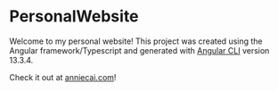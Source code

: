 # PersonalWebsite

Welcome to my personal website! This project was created using the Angular framework/Typescript and generated with [Angular CLI](https://github.com/angular/angular-cli) version 13.3.4.

Check it out at [anniecai.com](https://www.anniecai.com)!
